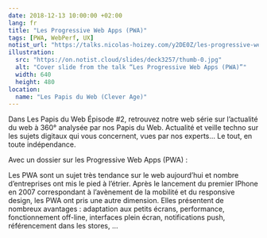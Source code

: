 ```yaml
---
date: 2018-12-13 10:00:00 +02:00
lang: fr
title: "Les Progressive Web Apps (PWA)"
tags: [PWA, WebPerf, UX]
notist_url: "https://talks.nicolas-hoizey.com/y2DE0Z/les-progressive-web-apps-pwa"
illustration:
  src: "https://on.notist.cloud/slides/deck3257/thumb-0.jpg"
  alt: "Cover slide from the talk “Les Progressive Web Apps (PWA)”"
  width: 640
  height: 480
location:
  name: "Les Papis du Web (Clever Age)"
---
```


Dans Les Papis du Web Épisode #2, retrouvez notre web série sur l’actualité du web à 360° analysée par nos Papis du Web. Actualité et veille techno sur les sujets digitaux qui vous concernent, vues par nos experts… Le tout, en toute indépendance.

Avec un dossier sur les Progressive Web Apps (PWA) :

Les PWA sont un sujet très tendance sur le web aujourd’hui et nombre d’entreprises ont mis le pied à l’étrier. Après le lancement du premier IPhone en 2007 correspondant à l’avènement de la mobilité et du responsive design, les PWA ont pris une autre dimension. Elles présentent de nombreux avantages : adaptation aux petits écrans, performance, fonctionnement off-line, interfaces plein écran, notifications push, référencement dans les stores, …

